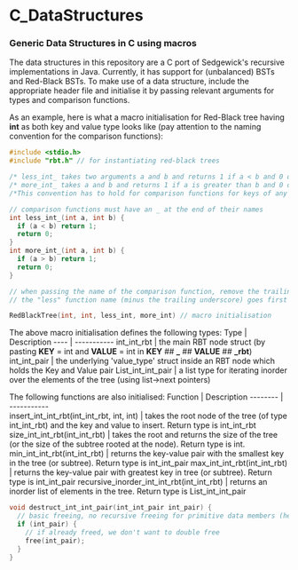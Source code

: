 # C_DataStructures
### Generic Data Structures in C using macros
The data structures in this repository are a C port of Sedgewick's recursive implementations in Java.
Currently, it has support for (unbalanced) BSTs and Red-Black BSTs. To make use of a data structure, include the appropriate header file and initialise it by passing relevant arguments for types and comparison functions.

As an example, here is what a macro initialisation for Red-Black tree having **int** as both key and value type looks like (pay attention to the naming convention for the comparison functions):

```C
#include <stdio.h>
#include "rbt.h" // for instantiating red-black trees

/* less_int_ takes two arguments a and b and returns 1 if a < b and 0 otherwise */
/* more_int_ takes a and b and returns 1 if a is greater than b and 0 otherwise. */
/*This convention has to hold for comparison functions for keys of any type, primitive or not */

// comparison functions must have an _ at the end of their names
int less_int_(int a, int b) {
  if (a < b) return 1;
  return 0;
}
int more_int_(int a, int b) {
  if (a > b) return 1;
  return 0;
}

// when passing the name of the comparison function, remove the trailing underscores.
// the "less" function name (minus the trailing underscore) goes first

RedBlackTree(int, int, less_int, more_int) // macro initialisation

```
The above macro initialisation defines the following types:
 Type | Description
 ---- | -----------
 int_int_rbt | the main RBT node struct (by pasting **KEY** = int and **VALUE** = int in **KEY** ## **_** ## **VALUE** ## **_rbt**)
 int_int_pair | the underlying 'value_type' struct inside an RBT node which holds the Key and Value pair
 List_int_int_pair |  a list type for iterating inorder over the elements of the tree (using list->next pointers)

  The following functions are also initialised:
  Function | Description
  -------- | -----------  
  insert_int_int_rbt(int_int_rbt, int, int) | takes the root node of the tree (of type int_int_rbt) and the key and value to insert. Return type is int_int_rbt
size_int_int_rbt(int_int_rbt) | takes the root and returns the size of the tree (or the size of the subtree rooted at the node). Return type is int.
min_int_int_rbt(int_int_rbt) | returns the key-value pair with the smallest key in the tree (or subtree). Return type is int_int_pair
max_int_int_rbt(int_int_rbt) | returns the key-value pair with greatest key in tree (or subtree). Return type is int_int_pair
recursive_inorder_int_int_rbt(int_int_rbt) | returns an inorder list of elements in the tree. Return type is List_int_int_pair

```C
void destruct_int_int_pair(int_int_pair int_pair) {
  // basic freeing, no recursive freeing for primitive data members (here ints)
  if (int_pair) {
    // if already freed, we don't want to double free
    free(int_pair);
  }
}
```
